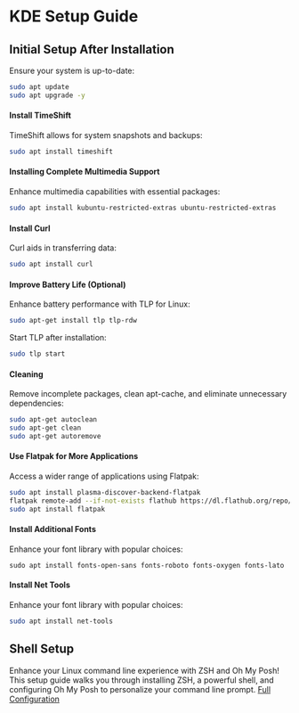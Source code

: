 # KDE Setup Guide

## Initial Setup After Installation
Ensure your system is up-to-date:

```bash
sudo apt update
sudo apt upgrade -y
```

#### Install TimeShift
TimeShift allows for system snapshots and backups:

```bash
sudo apt install timeshift
```

#### Installing Complete Multimedia Support
Enhance multimedia capabilities with essential packages:

```bash
sudo apt install kubuntu-restricted-extras ubuntu-restricted-extras
```

#### Install Curl
Curl aids in transferring data:

```bash
sudo apt install curl
```

####  Improve Battery Life (Optional)
Enhance battery performance with TLP for Linux:

```bash
sudo apt-get install tlp tlp-rdw
```

Start TLP after installation:

```bash
sudo tlp start
```
 <a id="cleaning"></a>
####  Cleaning
Remove incomplete packages, clean apt-cache, and eliminate unnecessary dependencies:

```bash
sudo apt-get autoclean
sudo apt-get clean
sudo apt-get autoremove
```

####  Use Flatpak for More Applications
Access a wider range of applications using Flatpak:

```bash
sudo apt install plasma-discover-backend-flatpak
flatpak remote-add --if-not-exists flathub https://dl.flathub.org/repo/flathub.flatpakrepo
sudo apt install flatpak
```

#### Install Additional Fonts
Enhance your font library with popular choices:

    sudo apt install fonts-open-sans fonts-roboto fonts-oxygen fonts-lato

#### Install Net Tools
Enhance your font library with popular choices:

```bash
sudo apt install net-tools
```

## Shell Setup

Enhance your Linux command line experience with ZSH and Oh My Posh! This setup guide walks you through installing ZSH, a powerful shell, and configuring Oh My Posh to personalize your command line prompt.
[Full Configuration](Shell%20Setup/ShellSetup.md)


